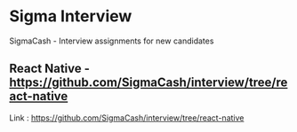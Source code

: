 # Sigma Interview
SigmaCash - Interview assignments for new candidates

## React Native - https://github.com/SigmaCash/interview/tree/react-native

Link : https://github.com/SigmaCash/interview/tree/react-native
